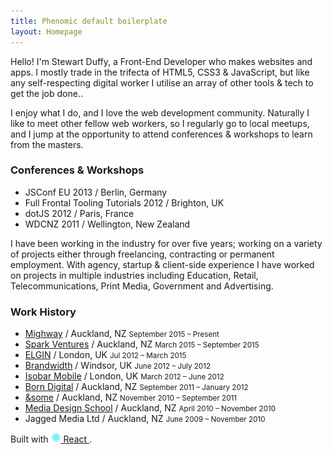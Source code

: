 ```yaml
---
title: Phenomic default boilerplate
layout: Homepage
---
```


Hello! I'm Stewart Duffy, a Front-End Developer who makes websites and apps. I mostly trade in the trifecta of HTML5, CSS3 & JavaScript, but like any self-respecting digital worker I utilise an array of other tools & tech to get the job done..

I enjoy what I do, and I love the web development community. Naturally I like to meet other fellow web workers, so I regularly go to local meetups, and I jump at the opportunity to attend conferences & workshops to learn from the masters.

### Conferences & Workshops

* JSConf EU 2013 / Berlin, Germany
* Full Frontal Tooling Tutorials 2012 / Brighton, UK
* dotJS 2012 / Paris, France
* WDCNZ 2011 / Wellington, New Zealand

I have been working in the industry for over five years; working on a variety of projects either through freelancing, contracting or permanent employment. With agency, startup & client-side experience I have worked on projects in multiple industries including Education, Retail, Telecommunications, Print Media, Government and Advertising.

### Work History

* [Mighway](https://www.mighway.com/) / Auckland, NZ
    <small>September 2015 – Present</small>
* [Spark Ventures](http://www.sparkventures.co.nz/) / Auckland, NZ
    <small>March 2015 – September 2015</small>
* [ELGIN](http://www.elgin.org.uk) / London, UK
    <small>Jul 2012 – March 2015</small>
* [Brandwidth](http://brandwidthgroup.com) / Windsor, UK
    <small>June 2012 – July 2012</small>
* [Isobar Mobile](http://www.isobar.com/uk/home) / London, UK
    <small>March 2012 – June 2012</small>
* [Born Digital](http://www.borndigital.co.nz/) / Auckland, NZ
    <small>September 2011 – January 2012</small>
* [&some](http://www.andsomeideas.com/) / Auckland, NZ
    <small>November 2010 – September 2011</small>
* [Media Design School](http://mediadesignschool.com/) / Auckland, NZ
    <small>April 2010 – November 2010</small>
* Jagged Media Ltd / Auckland, NZ
    <small>June 2009 – November 2010</small>



Built with
<a href="https://facebook.github.io/react/">
  <img alt="" src="assets/react.svg" width="16" height="16" />
  React
</a>.
